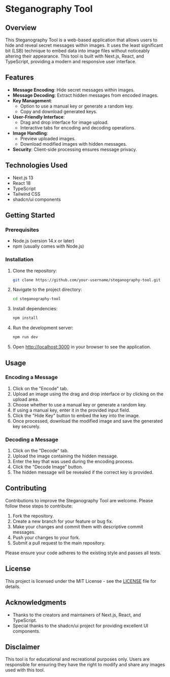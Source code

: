 # Steganography Tool

## Overview

This Steganography Tool is a web-based application that allows users to hide and reveal secret messages within images. It uses the least significant bit (LSB) technique to embed data into image files without noticeably altering their appearance. This tool is built with Next.js, React, and TypeScript, providing a modern and responsive user interface.

## Features

- **Message Encoding**: Hide secret messages within images.
- **Message Decoding**: Extract hidden messages from encoded images.
- **Key Management**: 
  - Option to use a manual key or generate a random key.
  - Copy and download generated keys.
- **User-Friendly Interface**: 
  - Drag and drop interface for image upload.
  - Interactive tabs for encoding and decoding operations.
- **Image Handling**: 
  - Preview uploaded images.
  - Download modified images with hidden messages.
- **Security**: Client-side processing ensures message privacy.

## Technologies Used

- Next.js 13
- React 18
- TypeScript
- Tailwind CSS
- shadcn/ui components

## Getting Started

### Prerequisites

- Node.js (version 14.x or later)
- npm (usually comes with Node.js)

### Installation

1. Clone the repository:
   ```bash
   git clone https://github.com/your-username/steganography-tool.git
   ```

2. Navigate to the project directory:
   ```bash
   cd steganography-tool
   ```

3. Install dependencies:
   ```bash
   npm install
   ```

4. Run the development server:
   ```bash
   npm run dev
   ```

5. Open [http://localhost:3000](http://localhost:3333) in your browser to see the application.

## Usage

### Encoding a Message

1. Click on the "Encode" tab.
2. Upload an image using the drag and drop interface or by clicking on the upload area.
3. Choose whether to use a manual key or generate a random key.
4. If using a manual key, enter it in the provided input field.
5. Click the "Hide Key" button to embed the key into the image.
6. Once processed, download the modified image and save the generated key securely.

### Decoding a Message

1. Click on the "Decode" tab.
2. Upload the image containing the hidden message.
3. Enter the key that was used during the encoding process.
4. Click the "Decode Image" button.
5. The hidden message will be revealed if the correct key is provided.

## Contributing

Contributions to improve the Steganography Tool are welcome. Please follow these steps to contribute:

1. Fork the repository.
2. Create a new branch for your feature or bug fix.
3. Make your changes and commit them with descriptive commit messages.
4. Push your changes to your fork.
5. Submit a pull request to the main repository.

Please ensure your code adheres to the existing style and passes all tests.

## License

This project is licensed under the MIT License - see the [LICENSE](LICENSE) file for details.

## Acknowledgments

- Thanks to the creators and maintainers of Next.js, React, and TypeScript.
- Special thanks to the shadcn/ui project for providing excellent UI components.

## Disclaimer

This tool is for educational and recreational purposes only. Users are responsible for ensuring they have the right to modify and share any images used with this tool.
